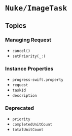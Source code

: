 # ``Nuke/ImageTask``

## Topics

### Managing Request

- ``cancel()``
- ``setPriority(_:)``

### Instance Properties

- ``progress-swift.property``
- ``request``
- ``taskId``
- ``description``

### Deprecated

- ``priority``
- ``completedUnitCount``
- ``totalUnitCount``
